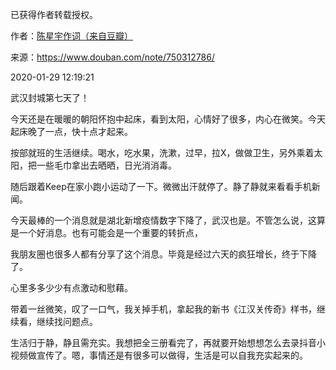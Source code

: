 已获得作者转载授权。


作者：[陈星宇作词（来自豆瓣）](https://www.douban.com/people/chenxingyu2009/)


来源：https://www.douban.com/note/750312786/


2020-01-29 12:19:21


武汉封城第七天了！  

今天还是在暖暖的朝阳怀抱中起床，看到太阳，心情好了很多，内心在微笑。今天起床晚了一点，快十点才起来。  

按部就班的生活继续。喝水，吃水果，洗漱，过早，拉X，做做卫生，另外乘着太阳，把一些毛巾拿出去晒晒，日光消消毒。  

随后跟着Keep在家小跑小运动了一下。微微出汗就停了。静了静就来看看手机新闻。  

今天最棒的一个消息就是湖北新增疫情数字下降了，武汉也是。不管怎么说，这算是一个好消息。也有可能会是一个重要的转折点，  

我朋友圈也很多人都有分享了这个消息。毕竟是经过六天的疯狂增长，终于下降了。  

心里多多少少有点激动和慰藉。  

带着一丝微笑，叹了一口气，我关掉手机，拿起我的新书《江汉关传奇》样书，继续看，继续找问题点。  

生活归于静，静且需充实。我想把全三册看完了，再就要开始想想怎么去录抖音小视频做宣传了。嗯，事情还是有很多可以做得，生活是可以自我充实起来的。  

